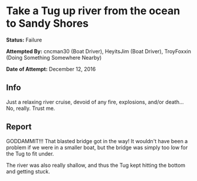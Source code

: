 # Take a Tug up river from the ocean to Sandy Shores

**Status:** <span class="status failure">Failure</span>

**Attempted By:** <span>cncman30</span> (Boat Driver), <span>HeyitsJim</span> (Boat Driver), <span>TroyFoxxin</span> (Doing Something Somewhere Nearby)

**Date of Attempt:** December 12, 2016

## Info
Just a relaxing river cruise, devoid of any fire, explosions, and/or death... No, really. Trust me. 

## Report
GODDAMMIT!!! That blasted bridge got in the way! It wouldn't have been a problem if we were in a smaller boat, but the bridge was simply too low for the Tug to fit under. 

The river was also really shallow, and thus the Tug kept hitting the bottom and getting stuck. 